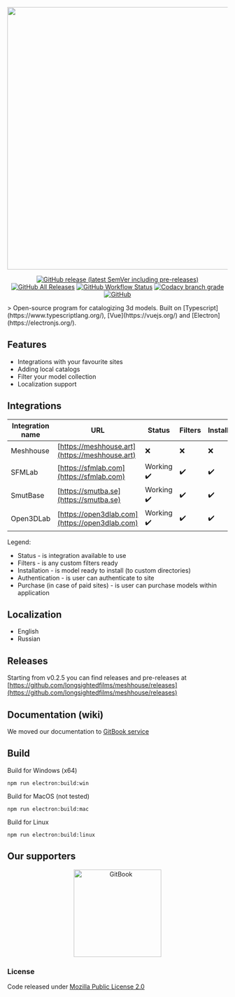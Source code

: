 <p align="center">
    <a href="https://github.com/longsightedfilms/meshhouse/"><img src="https://raw.githubusercontent.com/longsightedfilms/meshhouse/dev/public/assets/integrations/wide/meshhouse.svg?sanitize=true" width="600" /></a>
</p>
<p align="center">
    <a href="https://github.com/longsightedfilms/meshhouse/releases"><img alt="GitHub release (latest SemVer including pre-releases)" src="https://img.shields.io/github/v/release/longsightedfilms/meshhouse?include_prereleases&style=for-the-badge"></a>
    <a href="https://github.com/longsightedfilms/meshhouse/releases"><img alt="GitHub All Releases" src="https://img.shields.io/github/downloads/longsightedfilms/meshhouse/total?style=for-the-badge"></a>
    <a href="https://github.com/longsightedfilms/meshhouse/actions"><img alt="GitHub Workflow Status" src="https://img.shields.io/github/workflow/status/longsightedfilms/meshhouse/Build?style=for-the-badge"></a>
    <a href="#"><img alt="Codacy branch grade" src="https://img.shields.io/codacy/grade/8cab34754cd04f4186700e485ba74db9/dev?style=for-the-badge"></a>
    <a href="https://github.com/longsightedfilms/meshhouse/blob/dev/LICENSE"><img alt="GitHub" src="https://img.shields.io/github/license/longsightedfilms/meshhouse?style=for-the-badge"></a>
</p>
> Open-source program for catalogizing 3d models. Built on [Typescript](https://www.typescriptlang.org/), [Vue](https://vuejs.org/) and [Electron](https://electronjs.org/).

## Features

* Integrations with your favourite sites
* Adding local catalogs
* Filter your model collection
* Localization support

## Integrations

|Integration name|URL|Status|Filters|Installation|Authentication|Purchase|
|---|---|---|---|---|---|---|
|Meshhouse|[https://meshhouse.art](https://meshhouse.art)|❌|❌|❌|❌|❌|
|SFMLab|[https://sfmlab.com](https://sfmlab.com)|Working ✔️|✔️|✔️|❌|❌|
|SmutBase|[https://smutba.se](https://smutba.se)|Working ✔️|✔️|✔️|❌|❌|
|Open3DLab|[https://open3dlab.com](https://open3dlab.com)|Working ✔️|✔️|✔️|❌|❌|


Legend:
+ Status - is integration available to use
+ Filters - is any custom filters ready
+ Installation - is model ready to install (to custom directories)
+ Authentication - is user can authenticate to site
+ Purchase (in case of paid sites) - is user can purchase models within application

## Localization

* English
* Russian

## Releases

Starting from v0.2.5 you can find releases and pre-releases at [https://github.com/longsightedfilms/meshhouse/releases](https://github.com/longsightedfilms/meshhouse/releases)

## Documentation (wiki)

We moved our documentation to [GitBook service](https://docs.meshhouse.art)

## Build

Build for Windows (x64)
```
npm run electron:build:win
```
Build for MacOS (not tested)
```
npm run electron:build:mac
```
Build for Linux
```
npm run electron:build:linux
```

## Our supporters

<p align="center">
    <a href="https://www.gitbook.com/">
    <img alt="GitBook" src="https://uploads-ssl.webflow.com/5c349f90a3cd4515d0564552/5c640954cbc13e44416e0c77_Logo%2BTextGrey.svg" width="200">
  </a>
</p>

### License

Code released under [Mozilla Public License 2.0](https://github.com/longsightedfilms/meshhouse/blob/dev/LICENSE)
